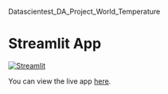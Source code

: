 Datascientest_DA_Project_World_Temperature
# Streamlit App
[![Streamlit](https://static.streamlit.io/badges/streamlit_badge_black_white.svg)](https://share.streamlit.io/your-username/your-repo/main/your_script.py)

You can view the live app [here](https://share.streamlit.io/DesireeJoe/your-repo/desi/stream.py).
